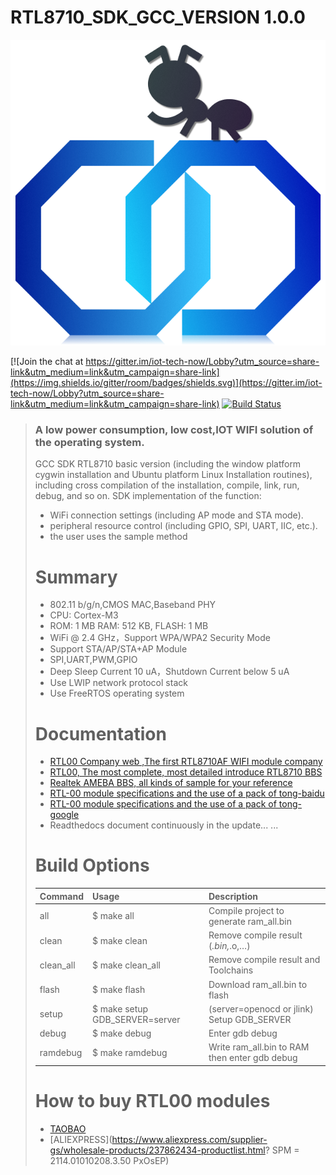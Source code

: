# **RTL8710_SDK_GCC_VERSION 1.0.0** #

![logo_ex_new.png](img/logo.png "logo")

[![Join the chat at https://gitter.im/iot-tech-now/Lobby?utm_source=share-link&utm_medium=link&utm_campaign=share-link](https://img.shields.io/gitter/room/badges/shields.svg)](https://gitter.im/iot-tech-now/Lobby?utm_source=share-link&utm_medium=link&utm_campaign=share-link)
[![Build Status](https://travis-ci.org/nodemcu/nodemcu-firmware.svg)](https://travis-ci.org/lvjh/RTL8710_SDK_GCC_VERSION)

> 
> ### A low power consumption, low cost,IOT WIFI solution of the operating system.
>    GCC SDK RTL8710 basic version (including the window platform cygwin installation and Ubuntu platform Linux Installation routines), 
> including cross compilation of the installation, compile, link, run, debug, and so on.
> SDK implementation of the function:
> - WiFi connection settings (including AP mode and STA mode).
> - peripheral resource control (including GPIO, SPI, UART, IIC, etc.).
> - the user uses the sample method
> 
> # Summary
> - 802.11 b/g/n,CMOS MAC,Baseband PHY
> - CPU: Cortex-M3 
> - ROM: 1 MB RAM: 512 KB, FLASH: 1 MB
> - WiFi @ 2.4 GHz，Support WPA/WPA2 Security Mode 
> - Support STA/AP/STA+AP Module
> - SPI,UART,PWM,GPIO 
> - Deep Sleep Current  10 uA，Shutdown Current below 5 uA 
> - Use LWIP network protocol stack
> - Use FreeRTOS operating system
> 
> 
> # Documentation
> - [RTL00 Company web ,The first RTL8710AF WIFI module company](http://www.iot-tech-now.com)
> - [RTL00, The most complete, most detailed introduce RTL8710 BBS](http://bbs.iot-tech-now.com)
> - [Realtek AMEBA BBS, all kinds of sample for your reference](http://www.amebaiot.com.cn/en/)
> - [RTL-00 module specifications and the use of a pack of tong-baidu](https://pan.baidu.com/s/1c24yc3u)
> - [RTL-00 module specifications and the use of a pack of tong-google](https://pan.baidu.com/s/1c24yc3u)
> - Readthedocs document continuously in the update... ...
> 
> 
> # Build Options
> | Command       |Usage          | Description  |
> | ------------- |:-------------| :-----|
> |all     | $ make all |Compile project to generate ram_all.bin |
> | clean     | $ make clean      |   Remove compile result (*.bin,*.o,…)|
> | clean_all | $ make clean_all   |   Remove compile result and Toolchains |
> | flash |  $ make flash |  Download  ram_all.bin to flash |
> |setup  | $ make setup GDB_SERVER=server   |  (server=openocd or jlink)	Setup GDB_SERVER |
> | debug |  $ make debug  |  Enter gdb debug |
> | ramdebug | $ make ramdebug   | Write ram_all.bin to RAM then enter gdb debug   |
> 
> 
> # How to buy RTL00 modules
> - [TAOBAO](https://shop144713139.taobao.com/index.htm?spm=2013.1.w5002-13891070375.2.S44Muz)
> - [ALIEXPRESS](https://www.aliexpress.com/supplier-gs/wholesale-products/237862434-productlist.html? SPM = 2114.01010208.3.50 PxOsEP)
> 